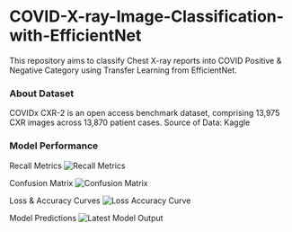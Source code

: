 # COVID-X-ray-Image-Classification-with-EfficientNet

This repository aims to classify Chest X-ray reports into COVID Positive & Negative Category using Transfer Learning from EfficientNet. 
### About Dataset
COVIDx CXR-2 is an open access benchmark dataset, comprising 13,975 CXR images across 13,870 patient cases. 
Source of Data: Kaggle
### Model Performance
Recall Metrics
![Recall Metrics](https://user-images.githubusercontent.com/47745543/119654283-e93c5c00-be45-11eb-905d-1fd7c888e74f.JPG) 


Confusion Matrix
![Confusion Matrix](https://user-images.githubusercontent.com/47745543/119641173-ff8eeb80-be36-11eb-8c21-aeeb02edc7cb.JPG)


Loss & Accuracy Curves
![Loss   Accuracy Curve](https://user-images.githubusercontent.com/47745543/119641450-4aa8fe80-be37-11eb-8ee4-f9bc69c4c706.JPG)


Model Predictions
![Latest Model Output](https://user-images.githubusercontent.com/47745543/119654249-dd509a00-be45-11eb-9b2b-6968576904cc.JPG)  

